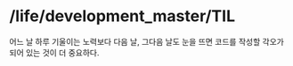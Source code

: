 # /life/development_master/TIL
어느 날 하루 기울이는 노력보다 다음 날, 그다음 날도 눈을 뜨면 코드를 작성할 각오가 되어 있는 것이 더 중요하다.  

[repository]: https://github.com/rundocs/jekyll-rtd-theme
[rubygem]: https://rubygems.org/gems/jekyll-rtd-theme
[cdn]: https://cdn.jsdelivr.net/gh/rundocs/jekyll-rtd-theme/
[codefactor]: https://www.codefactor.io/repository/github/rundocs/jekyll-rtd-theme
[gitter]: https://gitter.im/rundocs/jekyll-rtd-theme?utm_source=badge&utm_medium=badge&utm_campaign=pr-badge&utm_content=badge
